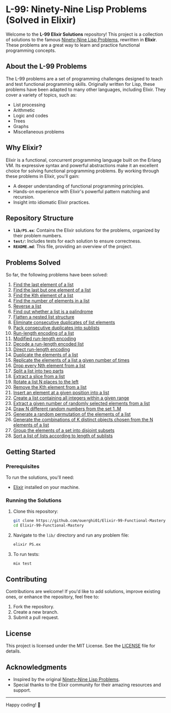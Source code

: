 # L-99: Ninety-Nine Lisp Problems (Solved in Elixir)

Welcome to the **L-99 Elixir Solutions** repository! This project is a collection of solutions to the famous [Ninety-Nine Lisp Problems](https://www.ic.unicamp.br/~meidanis/courses/mc336/2009s2/prolog/problemas/), rewritten in **Elixir**. These problems are a great way to learn and practice functional programming concepts.

## About the L-99 Problems

The L-99 problems are a set of programming challenges designed to teach and test functional programming skills. Originally written for Lisp, these problems have been adapted to many other languages, including Elixir. They cover a variety of topics, such as:

- List processing
- Arithmetic
- Logic and codes
- Trees
- Graphs
- Miscellaneous problems

## Why Elixir?

Elixir is a functional, concurrent programming language built on the Erlang VM. Its expressive syntax and powerful abstractions make it an excellent choice for solving functional programming problems. By working through these problems in Elixir, you'll gain:

- A deeper understanding of functional programming principles.
- Hands-on experience with Elixir's powerful pattern matching and recursion.
- Insight into idiomatic Elixir practices.

## Repository Structure

- **`lib/PS.ex`**: Contains the Elixir solutions for the problems, organized by their problem numbers.
- **`test/`**: Includes tests for each solution to ensure correctness.
- **`README.md`**: This file, providing an overview of the project.

## Problems Solved
So far, the following problems have been solved:
1. [Find the last element of a list](lib/List_processing.ex)
2. [Find the last but one element of a list](lib/List_processing.ex)
3. [Find the Kth element of a list](lib/List_processing.ex)
4. [Find the number of elements in a list](lib/List_processing.ex)
5. [Reverse a list](lib/List_processing.ex)
6. [Find out whether a list is a palindrome](lib/List_processing.ex)
7. [Flatten a nested list structure](lib/List_processing.ex)
8. [Eliminate consecutive duplicates of list elements](lib/List_processing.ex)
9. [Pack consecutive duplicates into sublists](lib/List_processing.ex)
10. [Run-length encoding of a list](lib/List_processing.ex)
11. [Modified run-length encoding](lib/List_processing.ex)
12. [Decode a run-length encoded list](lib/List_processing.ex)
13. [Direct run-length encoding](lib/List_processing.ex)
14. [Duplicate the elements of a list](lib/List_processing.ex)
15. [Replicate the elements of a list a given number of times](lib/List_processing.ex)
16. [Drop every Nth element from a list](lib/List_processing.ex)
17. [Split a list into two parts](lib/List_processing.ex)
18. [Extract a slice from a list](lib/List_processing.ex)
19. [Rotate a list N places to the left](lib/List_processing.ex)
20. [Remove the Kth element from a list](lib/List_processing.ex)
21. [Insert an element at a given position into a list](lib/List_processing.ex)
22. [Create a list containing all integers within a given range](lib/List_processing.ex)
23. [Extract a given number of randomly selected elements from a list](lib/List_processing.ex)
24. [Draw N different random numbers from the set 1..M](lib/List_processing.ex)
25. [Generate a random permutation of the elements of a list](lib/List_processing.ex)
26. [Generate the combinations of K distinct objects chosen from the N elements of a list](lib/List_processing.ex)
27. [Group the elements of a set into disjoint subsets](lib/List_processing.ex)
28. [Sort a list of lists according to length of sublists](lib/List_processing.ex)

## Getting Started

### Prerequisites

To run the solutions, you'll need:

- [Elixir](https://elixir-lang.org/install.html) installed on your machine.

### Running the Solutions

1. Clone this repository:
   ```bash
   git clone https://github.com/ouerghi01/Elixir-99-Functional-Mastery.git
   cd Elixir-99-Functional-Mastery
   ```
2. Navigate to the `lib/` directory and run any problem file:
   ```bash
   elixir PS.ex
   ```
3. To run tests:
   ```bash
   mix test
   ```

## Contributing

Contributions are welcome! If you'd like to add solutions, improve existing ones, or enhance the repository, feel free to:

1. Fork the repository.
2. Create a new branch.
3. Submit a pull request.

## License

This project is licensed under the MIT License. See the [LICENSE](LICENSE) file for details.

## Acknowledgments

- Inspired by the original [Ninety-Nine Lisp Problems](https://www.ic.unicamp.br/~meidanis/courses/mc336/2009s2/prolog/problemas/).
- Special thanks to the Elixir community for their amazing resources and support.

---


Happy coding! 🚀
